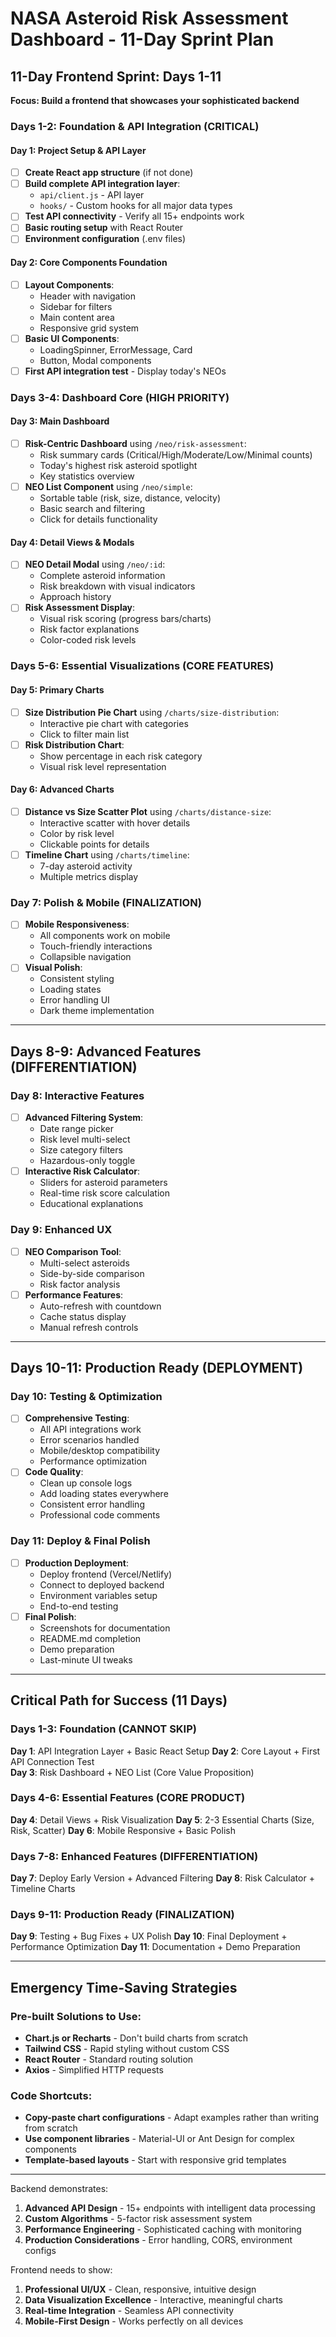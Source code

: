 # NASA Asteroid Risk Assessment Dashboard - 11-Day Sprint Plan

## 11-Day Frontend Sprint: Days 1-11
**Focus: Build a frontend that showcases your sophisticated backend**

### Days 1-2: Foundation & API Integration (CRITICAL)
#### Day 1: Project Setup & API Layer
- [ ] **Create React app structure** (if not done)
- [ ] **Build complete API integration layer**:
  - `api/client.js` - API layer
  - `hooks/` - Custom hooks for all major data types
- [ ] **Test API connectivity** - Verify all 15+ endpoints work
- [ ] **Basic routing setup** with React Router
- [ ] **Environment configuration** (.env files)

#### Day 2: Core Components Foundation
- [ ] **Layout Components**:
  - Header with navigation
  - Sidebar for filters
  - Main content area
  - Responsive grid system
- [ ] **Basic UI Components**:
  - LoadingSpinner, ErrorMessage, Card
  - Button, Modal components
- [ ] **First API integration test** - Display today's NEOs

### Days 3-4: Dashboard Core (HIGH PRIORITY)
#### Day 3: Main Dashboard
- [ ] **Risk-Centric Dashboard** using `/neo/risk-assessment`:
  - Risk summary cards (Critical/High/Moderate/Low/Minimal counts)
  - Today's highest risk asteroid spotlight
  - Key statistics overview
- [ ] **NEO List Component** using `/neo/simple`:
  - Sortable table (risk, size, distance, velocity)
  - Basic search and filtering
  - Click for details functionality

#### Day 4: Detail Views & Modals
- [ ] **NEO Detail Modal** using `/neo/:id`:
  - Complete asteroid information
  - Risk breakdown with visual indicators
  - Approach history
- [ ] **Risk Assessment Display**:
  - Visual risk scoring (progress bars/charts)
  - Risk factor explanations
  - Color-coded risk levels

### Days 5-6: Essential Visualizations (CORE FEATURES)
#### Day 5: Primary Charts
- [ ] **Size Distribution Pie Chart** using `/charts/size-distribution`:
  - Interactive pie chart with categories
  - Click to filter main list
- [ ] **Risk Distribution Chart**:
  - Show percentage in each risk category
  - Visual risk level representation

#### Day 6: Advanced Charts
- [ ] **Distance vs Size Scatter Plot** using `/charts/distance-size`:
  - Interactive scatter with hover details
  - Color by risk level
  - Clickable points for details
- [ ] **Timeline Chart** using `/charts/timeline`:
  - 7-day asteroid activity
  - Multiple metrics display

### Day 7: Polish & Mobile (FINALIZATION)
- [ ] **Mobile Responsiveness**:
  - All components work on mobile
  - Touch-friendly interactions
  - Collapsible navigation
- [ ] **Visual Polish**:
  - Consistent styling
  - Loading states
  - Error handling UI
  - Dark theme implementation

---

## Days 8-9: Advanced Features (DIFFERENTIATION)
### Day 8: Interactive Features
- [ ] **Advanced Filtering System**:
  - Date range picker
  - Risk level multi-select
  - Size category filters
  - Hazardous-only toggle
- [ ] **Interactive Risk Calculator**:
  - Sliders for asteroid parameters
  - Real-time risk score calculation
  - Educational explanations

### Day 9: Enhanced UX
- [ ] **NEO Comparison Tool**:
  - Multi-select asteroids
  - Side-by-side comparison
  - Risk factor analysis
- [ ] **Performance Features**:
  - Auto-refresh with countdown
  - Cache status display
  - Manual refresh controls

---

## Days 10-11: Production Ready (DEPLOYMENT)
### Day 10: Testing & Optimization
- [ ] **Comprehensive Testing**:
  - All API integrations work
  - Error scenarios handled
  - Mobile/desktop compatibility
  - Performance optimization
- [ ] **Code Quality**:
  - Clean up console logs
  - Add loading states everywhere
  - Consistent error handling
  - Professional code comments

### Day 11: Deploy & Final Polish
- [ ] **Production Deployment**:
  - Deploy frontend (Vercel/Netlify)
  - Connect to deployed backend
  - Environment variables setup
  - End-to-end testing
- [ ] **Final Polish**:
  - Screenshots for documentation
  - README.md completion
  - Demo preparation
  - Last-minute UI tweaks

---

## Critical Path for Success (11 Days)

### Days 1-3: Foundation (CANNOT SKIP)
**Day 1**: API Integration Layer + Basic React Setup
**Day 2**: Core Layout + First API Connection Test  
**Day 3**: Risk Dashboard + NEO List (Core Value Proposition)

### Days 4-6: Essential Features (CORE PRODUCT)
**Day 4**: Detail Views + Risk Visualization
**Day 5**: 2-3 Essential Charts (Size, Risk, Scatter)
**Day 6**: Mobile Responsive + Basic Polish

### Days 7-8: Enhanced Features (DIFFERENTIATION)
**Day 7**: Deploy Early Version + Advanced Filtering
**Day 8**: Risk Calculator + Timeline Charts

### Days 9-11: Production Ready (FINALIZATION)
**Day 9**: Testing + Bug Fixes + UX Polish
**Day 10**: Final Deployment + Performance Optimization
**Day 11**: Documentation + Demo Preparation

---

## Emergency Time-Saving Strategies

### Pre-built Solutions to Use:
- **Chart.js or Recharts** - Don't build charts from scratch
- **Tailwind CSS** - Rapid styling without custom CSS
- **React Router** - Standard routing solution
- **Axios** - Simplified HTTP requests

### Code Shortcuts:
- **Copy-paste chart configurations** - Adapt examples rather than writing from scratch
- **Use component libraries** - Material-UI or Ant Design for complex components
- **Template-based layouts** - Start with responsive grid templates

---

Backend demonstrates:
1. **Advanced API Design** - 15+ endpoints with intelligent data processing
2. **Custom Algorithms** - 5-factor risk assessment system
3. **Performance Engineering** - Sophisticated caching with monitoring
4. **Production Considerations** - Error handling, CORS, environment configs

Frontend needs to show:
1. **Professional UI/UX** - Clean, responsive, intuitive design
2. **Data Visualization Excellence** - Interactive, meaningful charts
3. **Real-time Integration** - Seamless API connectivity
4. **Mobile-First Design** - Works perfectly on all devices
